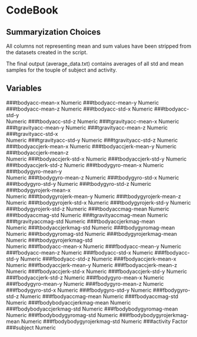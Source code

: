 # CodeBook
## Summaryization Choices
All columns not representing mean and sum values have been stripped from the datasets created in the script.

The final output (average_data.txt) contains averages of all std and mean samples for the touple of subject and activity.

## Variables

###tbodyacc-mean-x
Numeric
###tbodyacc-mean-y
Numeric
###tbodyacc-mean-z
Numeric
###tbodyacc-std-x
Numeric
###tbodyacc-std-y           
Numeric
###tbodyacc-std-z
Numeric
###tgravityacc-mean-x
Numeric
###tgravityacc-mean-y
Numeric
###tgravityacc-mean-z
Numeric
###tgravityacc-std-x        
Numeric
###tgravityacc-std-y
Numeric
###tgravityacc-std-z
Numeric
###tbodyaccjerk-mean-x
Numeric
###tbodyaccjerk-mean-y
Numeric
###tbodyaccjerk-mean-z      
Numeric
###tbodyaccjerk-std-x
Numeric
###tbodyaccjerk-std-y
Numeric
###tbodyaccjerk-std-z
Numeric
###tbodygyro-mean-x
Numeric
###tbodygyro-mean-y         
Numeric
###tbodygyro-mean-z
Numeric
###tbodygyro-std-x
Numeric
###tbodygyro-std-y
Numeric
###tbodygyro-std-z
Numeric
###tbodygyrojerk-mean-x     
Numeric
###tbodygyrojerk-mean-y
Numeric
###tbodygyrojerk-mean-z
Numeric
###tbodygyrojerk-std-x
Numeric
###tbodygyrojerk-std-y
Numeric
###tbodygyrojerk-std-z
Numeric
###tbodyaccmag-mean
Numeric
###tbodyaccmag-std
Numeric
###tgravityaccmag-mean
Numeric
###tgravityaccmag-std
Numeric
###tbodyaccjerkmag-mean     
Numeric
###tbodyaccjerkmag-std
Numeric
###tbodygyromag-mean
Numeric
###tbodygyromag-std
Numeric
###tbodygyrojerkmag-mean
Numeric
###tbodygyrojerkmag-std     
Numeric
###fbodyacc-mean-x
Numeric
###fbodyacc-mean-y
Numeric
###fbodyacc-mean-z
Numeric
###fbodyacc-std-x
Numeric
###fbodyacc-std-y
Numeric
###fbodyacc-std-z
Numeric
###fbodyaccjerk-mean-x
Numeric
###fbodyaccjerk-mean-y
Numeric
###fbodyaccjerk-mean-z
Numeric
###fbodyaccjerk-std-x
Numeric
###fbodyaccjerk-std-y
Numeric
###fbodyaccjerk-std-z
Numeric
###fbodygyro-mean-x
Numeric
###fbodygyro-mean-y
Numeric
###fbodygyro-mean-z
Numeric
###fbodygyro-std-x
Numeric
###fbodygyro-std-y
Numeric
###fbodygyro-std-z
Numeric
###fbodyaccmag-mean
Numeric
###fbodyaccmag-std          
Numeric
###fbodybodyaccjerkmag-mean
Numeric
###fbodybodyaccjerkmag-std
Numeric
###fbodybodygyromag-mean
Numeric
###fbodybodygyromag-std
Numeric
###fbodybodygyrojerkmag-mean
Numeric
###fbodybodygyrojerkmag-std
Numeric
###activity
Factor
###subject
Numeric
